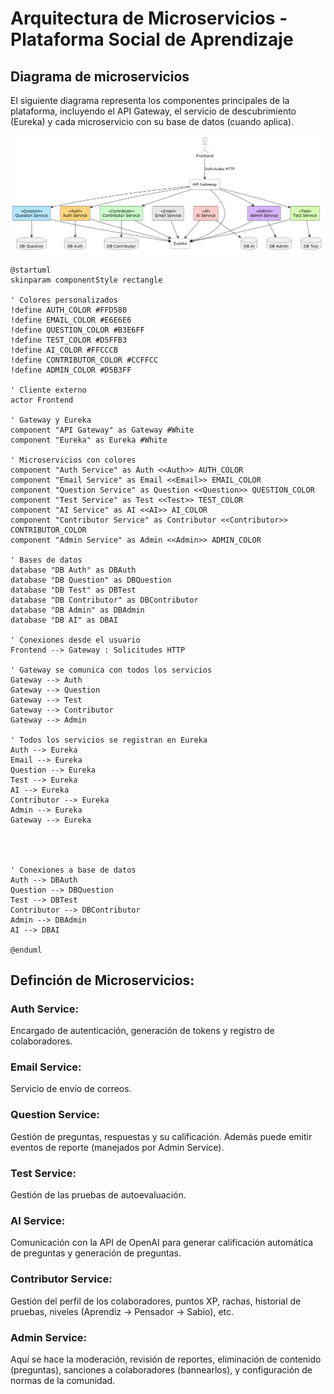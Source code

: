 # Arquitectura de Microservicios - Plataforma Social de Aprendizaje

## Diagrama de microservicios

El siguiente diagrama representa los componentes principales de la plataforma, incluyendo el API Gateway, el servicio de descubrimiento (Eureka) y cada microservicio con su base de datos (cuando aplica).

 ![Diagrama de Microservicios](Diagrama-MS2.png)

```plantuml
@startuml
skinparam componentStyle rectangle

' Colores personalizados
!define AUTH_COLOR #FFD580
!define EMAIL_COLOR #E6E6E6
!define QUESTION_COLOR #B3E6FF
!define TEST_COLOR #D5FFB3
!define AI_COLOR #FFCCCB
!define CONTRIBUTOR_COLOR #CCFFCC
!define ADMIN_COLOR #D5B3FF

' Cliente externo
actor Frontend 

' Gateway y Eureka
component "API Gateway" as Gateway #White
component "Eureka" as Eureka #White

' Microservicios con colores
component "Auth Service" as Auth <<Auth>> AUTH_COLOR
component "Email Service" as Email <<Email>> EMAIL_COLOR
component "Question Service" as Question <<Question>> QUESTION_COLOR
component "Test Service" as Test <<Test>> TEST_COLOR
component "AI Service" as AI <<AI>> AI_COLOR
component "Contributor Service" as Contributor <<Contributor>> CONTRIBUTOR_COLOR
component "Admin Service" as Admin <<Admin>> ADMIN_COLOR

' Bases de datos
database "DB Auth" as DBAuth
database "DB Question" as DBQuestion
database "DB Test" as DBTest
database "DB Contributor" as DBContributor
database "DB Admin" as DBAdmin
database "DB AI" as DBAI

' Conexiones desde el usuario
Frontend --> Gateway : Solicitudes HTTP

' Gateway se comunica con todos los servicios
Gateway --> Auth
Gateway --> Question
Gateway --> Test
Gateway --> Contributor
Gateway --> Admin

' Todos los servicios se registran en Eureka
Auth --> Eureka
Email --> Eureka
Question --> Eureka
Test --> Eureka
AI --> Eureka
Contributor --> Eureka
Admin --> Eureka
Gateway --> Eureka




' Conexiones a base de datos
Auth --> DBAuth
Question --> DBQuestion
Test --> DBTest
Contributor --> DBContributor
Admin --> DBAdmin
AI --> DBAI

@enduml

```
## Definción de Microservicios:

### Auth Service:
Encargado de autenticación, generación de tokens y registro de colaboradores.

### Email Service:
Servicio de envío de correos.

### Question Service:
Gestión de preguntas, respuestas y su calificación. Además puede emitir eventos de reporte (manejados por Admin Service).

### Test Service:
Gestión de las pruebas de autoevaluación.

### AI Service:
Comunicación con la API de OpenAI para generar calificación automática de preguntas y generación de preguntas. 

### Contributor Service:
Gestión del perfil de los colaboradores, puntos XP, rachas, historial de pruebas, niveles (Aprendiz → Pensador → Sabio), etc.

### Admin Service:
Aquí se hace la moderación, revisión de reportes, eliminación de contenido (preguntas), sanciones a colaboradores (bannearlos), y configuración de normas de la comunidad.
